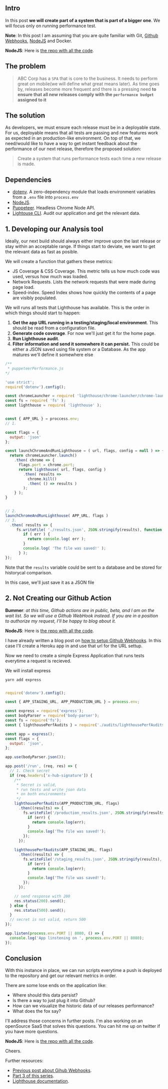 
## Intro

<!-- Hi everyone, sorry for taking so long to write this post. I'm developing a open source SaaS product out of these blog posts and figuring what the next logical step could be was not that easy for me. -->

In this post **we will create part of a system that is part of a bigger one**. We will focus only on running performance test.

**Note**: In this post I am assuming that you are quite familiar with Git, [Github Webhooks](https://dev.to/papaponmx/a-gentle-explanation-of-github-webhooks-----d3e), [NodeJS](https://nodejs.org) and Docker.

**NodeJS**: Here is [the repo with all the code](https://github.com/papaponmx/performance-tests).

## The problem

> ABC Corp has a `SPA` that is core to the business. It needs to perform great on mobile(we will define what great means later). As time goes by, releases become more frequent and there is a pressing need **to ensure that all new releases comply with the `performance budget` assigned to it**

## The solution

As developers, we must ensure each release must be in a deployable state. For us, deployable means that all tests are passing and new features work as expected in an production-like environment. On top of that, we need/would like to have a way to get instant feedback about the performance of our next release, therefore the proposed solution:

> Create a system that runs performance tests each time a new release is made.


<!-- Our solution will be a NodeJS application that does the following:

1. **Listen to relevant event using Github actions**. We can acomplish this using [Github Actions](https://developer.github.com/actions/).
2. **Run performance tests**. Once the request is received, an audit will run within a Docker container.
3. **Generate a report**. I'll design this an develop it in another post.
4. **Put a link on the README.md**. I'll design this an develop it in another post. -->

## Dependencies

* [dotenv](https://www.npmjs.com/package/dotenv). A zero-dependency module that loads environment variables from a `.env` file into `process.env`
* [NodeJS](https://nodejs.org).
* [Puppeteer](https://github.com/GoogleChrome/puppeteer). Headless Chrome Node API.<!-- * [ShellJS](https://github.com/shelljs/shelljs). Unix shell commands on top of the Node.js API -->
* [Lightouse CLI](https://developers.google.com/web/tools/lighthouse/#cli). Audit our application and get the relevant data.

## 1. Developing our Analysis tool

Ideally, our next build should always either improve upon the last release or stay within an acceptable range. If things start to deviate, we want to get the relevant data as fast as posible.

We will create a function that gathers these metrics:

* JS Coverage & CSS Coverage. This metric tells us how much code was used, versus how much was loaded.
* Network Requests. Lists the network requests that were made during page load.
* Speed-index. Speed Index shows how quickly the contents of a page are visibly populated.

We will runs all tests that Lighthouse has available. This is the order in which things should start to happen:

1. **Get the app URL running in a testing/staging/local environment**. This should be read from a configuration file.
2. **Generate code coverage**. For now we'll just get it for the home page.
3. **Run Lighthouse audit**.
4. **Filter information and send it somewhere it can persist.** This could be either a JSON saved using file system or a Database. As the app matures we'll define it somewhere else

```javascript
/**
 * puppeteerPerformance.js
*/

'use strict';
require('dotenv').config();

const chromeLauncher = require( 'lighthouse/chrome-launcher/chrome-launcher' );
const fs = require( 'fs' );
const lighthouse = require( 'lighthouse' );


const { APP_URL } = proccess.env;
// 1.

const flags = {
  output: 'json'
};

const launchChromeAndRunLighthouse = ( url, flags, config = null ) => {
  return chromeLauncher.launch()
    .then( chrome => {
      flags.port = chrome.port;
      return lighthouse( url, flags, config )
        .then( results =>
          chrome.kill()
          .then( () => results )
        );
    } );
}


// 2.
launchChromeAndRunLighthouse( APP_URL, flags )
// 3.
  .then( results => {
     fs.writeFile( './results.json', JSON.stringify(results), function ( err ) {
        if ( err ) {
          return console.log( err );
        }
        console.log( 'The file was saved!' );
      } );
});

```

Note that the `results` variable could be sent to a database and be stored for historycal comparison.

In this case, we'll just save it as a JSON file
<!-- ### Running performance tests -->

## 2. Not Creating our Github Action

**Bummer**: *at this time, Github actions are in public, beta, and I am on the wait list. So we will use a Github WebHook instead. If you are in a position to authorize my request, I'll be happy to blog about it.*

**NodeJS**: Here is [the repo with all the code](https://github.com/papaponmx/performance-tests).

I have already written a blog post on [how to setup Github Webhooks](https://dev.to/papaponmx/a-gentle-explanation-of-github-webhooks-----d3e). In this case I'll create a Heroku app in and use that url for the URL settup.

Now we need to create a simple Express Application that runs tests everytime a request is recieved.

We will install express

```shell
yarn add express
```

```Javascript

require('dotenv').config();

const { APP_STAGING_URL, APP_PRODUCTION_URL } = process.env;

const express = require('express');
const bodyParser = require('body-parser');
const fs = require('fs');
const { lighthousePerfAudits } = require('./audits/lighthousePerfAudits');

const app = express();
const flags = {
  output: 'json',
};

app.use(bodyParser.json());

app.post('/run', (req, res) => {
  // 1. Check secret
  if (req.headers['x-hub-signature']) {
    /**
     * Secret is valid,
     * run tests and write json data
     * on both environments
     */
    lighthousePerfAudits(APP_PRODUCTION_URL, flags)
      .then((results) => {
        fs.writeFile('/production_results.json', JSON.stringify(results), (err) => {
          if (err) {
            return console.log(err);
          }
          console.log('The file was saved!');
        });
      });

    lighthousePerfAudits(APP_STAGING_URL, flags)
      .then((results) => {
        fs.writeFile('/staging_results.json', JSON.stringify(results), (err) => {
          if (err) {
            return console.log(err);
          }
          console.log('The file was saved!');
        });
      });

    // send response with 200
    res.status(200).send();
  } else {
    res.status(500).send();
  }
  // secret is not valid, return 500
});

app.listen(process.env.PORT || 8080, () => {
  console.log('App linstening on ', process.env.PORT || 8080);
});

```

## Conclusion

With this instance in place, we can run scripts everytime a push is deployed to the repository and get our relevant metrics in order.

There are some lose ends on the application like:

* Where should this data persist?
* Is there a way to just plug it into Github?
* How can we visualize the historic data of our releases performance?
* What does the fox say?

I'll address those concerns in further posts. I'm also working on an openSource SaaS that solves this questions. You can hit me up on twitter if you have more questions.

**NodeJS**: Here is [the repo with all the code](https://github.com/papaponmx/performance-tests).

Cheers.

Further resources:

* [Previous post about Gihub Webhooks](https://dev.to/papaponmx/a-gentle-explanation-of-github-webhooks-----d3e).
* [Part 3 of this series](https://dev.to/papaponmx/front-end-development-automation-with-puppeteer-part-3-3pl6).
* [Lighthouse documentation](https://developers.google.com/web/tools/lighthouse/).

<!-- Within a [`git-flow`](https://danielkummer.github.io/git-flow-cheatsheet/) context, new releases come from `release` or `hotfix` branches, both of them should point towards. This will be covered in my next blog post.

In order to create our action, first we need to add a `Dockerfile` to the application. This is what it looks like.

```Dockerfile
FROM node:alpine as builder
WORKDIR "/app"
COPY package.json ./
RUN npm install
COPY . .
RUN npm run tests
``` -->